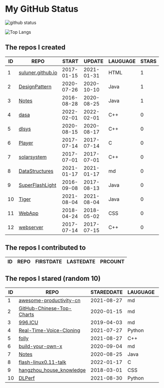 # My GitHub Status

<img src="https://github-readme-stats-1.yihong0618.vercel.app/api?username=ThaddeusJiang&show_icons=true&&&hide_title=true&count_private=true" alt="github status" />

![Top Langs](https://github-readme-stats-1.yihong0618.vercel.app/api/top-langs/?username=ThaddeusJiang&layout=compact)

<!--START_SECTION:my_github-->
## The repos I created
| ID |                               REPO                                |   START    |   UPDATE   | LAUGUAGE | STARS |
|----|-------------------------------------------------------------------|------------|------------|----------|-------|
|  1 | [suluner.github.io](https://github.com/suluner/suluner.github.io) | 2017-01-15 | 2021-01-31 | HTML     |     1 |
|  2 | [DesignPattern](https://github.com/suluner/DesignPattern)         | 2020-07-26 | 2020-10-10 | Java     |     1 |
|  3 | [Notes](https://github.com/suluner/Notes)                         | 2016-08-28 | 2020-08-25 | Java     |     1 |
|  4 | [dasa](https://github.com/suluner/dasa)                           | 2022-02-01 | 2022-02-01 | C++      |     0 |
|  5 | [dlsys](https://github.com/suluner/dlsys)                         | 2020-08-15 | 2020-08-17 | C++      |     0 |
|  6 | [Player](https://github.com/suluner/Player)                       | 2017-07-14 | 2017-07-14 | C        |     0 |
|  7 | [solarsystem](https://github.com/suluner/solarsystem)             | 2017-07-01 | 2017-07-01 | C++      |     0 |
|  8 | [DataStructures](https://github.com/suluner/DataStructures)       | 2021-01-17 | 2021-01-17 | md       |     0 |
|  9 | [SuperFlashLight](https://github.com/suluner/SuperFlashLight)     | 2016-09-08 | 2017-08-13 | Java     |     0 |
| 10 | [Tiger](https://github.com/suluner/Tiger)                         | 2021-08-04 | 2021-08-04 | Java     |     0 |
| 11 | [WebApp](https://github.com/suluner/WebApp)                       | 2018-04-24 | 2018-05-02 | CSS      |     0 |
| 12 | [webserver](https://github.com/suluner/webserver)                 | 2017-07-14 | 2017-07-15 | C++      |     0 |

## The repos I contributed to
| ID | REPO | FIRSTDATE | LASTEDATE | PRCOUNT |
|----|------|-----------|-----------|---------|

## The repos I stared (random 10)
| ID |                                         REPO                                         | STAREDDATE | LAUGUAGE | LATESTUPDATE |
|----|--------------------------------------------------------------------------------------|------------|----------|--------------|
|  1 | [awesome-productivity-cn](https://github.com/eastlakeside/awesome-productivity-cn)   | 2021-08-27 | md       | 2022-02-04   |
|  2 | [GitHub-Chinese-Top-Charts](https://github.com/GrowingGit/GitHub-Chinese-Top-Charts) | 2020-01-15 | md       | 2022-02-03   |
|  3 | [996.ICU](https://github.com/996icu/996.ICU)                                         | 2019-04-03 | md       | 2022-02-04   |
|  4 | [Real-Time-Voice-Cloning](https://github.com/CorentinJ/Real-Time-Voice-Cloning)      | 2021-07-27 | Python   | 2022-02-04   |
|  5 | [folly](https://github.com/facebook/folly)                                           | 2021-08-27 | C++      | 2022-02-03   |
|  6 | [build-your-own-x](https://github.com/danistefanovic/build-your-own-x)               | 2020-09-04 | md       | 2022-02-04   |
|  7 | [Notes](https://github.com/suluner/Notes)                                            | 2020-08-25 | Java     | 2020-08-25   |
|  8 | [flash-linux0.11-talk](https://github.com/sunym1993/flash-linux0.11-talk)            | 2022-01-17 | C        | 2022-02-03   |
|  9 | [hangzhou_house_knowledge](https://github.com/houshanren/hangzhou_house_knowledge)   | 2018-03-01 | CSS      | 2022-02-03   |
| 10 | [DLPerf](https://github.com/Oneflow-Inc/DLPerf)                                      | 2021-08-30 | Python   | 2022-02-01   |

<!--END_SECTION:my_github-->